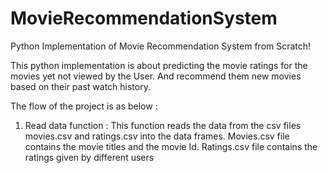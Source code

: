 # MovieRecommendationSystem
Python Implementation of Movie Recommendation System from Scratch!

This python implementation is about predicting the movie ratings for the movies yet not viewed by the User.
And recommend them new movies based on their past watch history.

The flow of the project is as below :
1. Read data function : This function reads the data from the csv files movies.csv and ratings.csv into the data frames.
Movies.csv file contains the movie titles and the movie Id.
Ratings.csv file contains the ratings given by different users  

